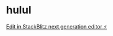 # hulul

[Edit in StackBlitz next generation editor ⚡️](https://stackblitz.com/~/github.com/huuullluuulll/hulul)